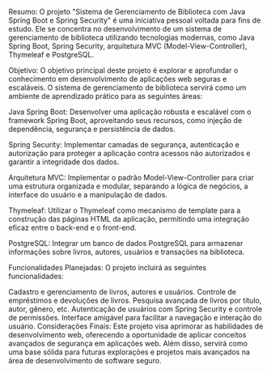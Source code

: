 Resumo:
O projeto "Sistema de Gerenciamento de Biblioteca com Java Spring Boot e Spring Security" é uma iniciativa pessoal voltada para fins de estudo. Ele se concentra no desenvolvimento de um sistema de gerenciamento de biblioteca utilizando tecnologias modernas, como Java Spring Boot, Spring Security, arquitetura MVC (Model-View-Controller), Thymeleaf e PostgreSQL.

Objetivo:
O objetivo principal deste projeto é explorar e aprofundar o conhecimento em desenvolvimento de aplicações web seguras e escaláveis. O sistema de gerenciamento de biblioteca servirá como um ambiente de aprendizado prático para as seguintes áreas:

Java Spring Boot: Desenvolver uma aplicação robusta e escalável com o framework Spring Boot, aproveitando seus recursos, como injeção de dependência, segurança e persistência de dados.

Spring Security: Implementar camadas de segurança, autenticação e autorização para proteger a aplicação contra acessos não autorizados e garantir a integridade dos dados.

Arquitetura MVC: Implementar o padrão Model-View-Controller para criar uma estrutura organizada e modular, separando a lógica de negócios, a interface do usuário e a manipulação de dados.

Thymeleaf: Utilizar o Thymeleaf como mecanismo de template para a construção das páginas HTML da aplicação, permitindo uma integração eficaz entre o back-end e o front-end.

PostgreSQL: Integrar um banco de dados PostgreSQL para armazenar informações sobre livros, autores, usuários e transações na biblioteca.

Funcionalidades Planejadas:
O projeto incluirá as seguintes funcionalidades:

Cadastro e gerenciamento de livros, autores e usuários.
Controle de empréstimos e devoluções de livros.
Pesquisa avançada de livros por título, autor, gênero, etc.
Autenticação de usuários com Spring Security e controle de permissões.
Interface amigável para facilitar a navegação e interação do usuário.
Considerações Finais:
Este projeto visa aprimorar as habilidades de desenvolvimento web, oferecendo a oportunidade de aplicar conceitos avançados de segurança em aplicações web. Além disso, servirá como uma base sólida para futuras explorações e projetos mais avançados na área de desenvolvimento de software seguro.
